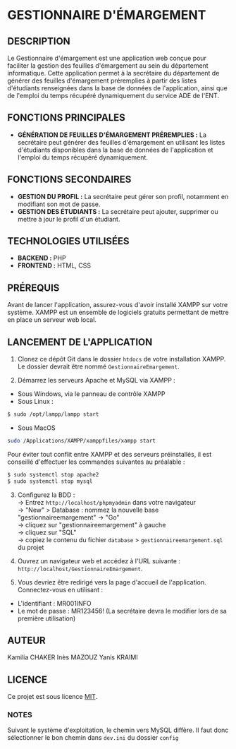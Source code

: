 # GESTIONNAIRE D'ÉMARGEMENT

## DESCRIPTION

Le Gestionnaire d'émargement est une application web conçue pour faciliter la gestion des feuilles d'émargement au sein du département informatique. Cette application permet à la secrétaire du département de générer des feuilles d'émargement préremplies à partir des listes d'étudiants renseignées dans la base de données de l'application, ainsi que de l'emploi du temps récupéré dynamiquement du service ADE de l'ENT.

## FONCTIONS PRINCIPALES

- **GÉNÉRATION DE FEUILLES D'ÉMARGEMENT PRÉREMPLIES :** La secrétaire peut générer des feuilles d'émargement en utilisant les listes d'étudiants disponibles dans la base de données de l'application et l'emploi du temps récupéré dynamiquement.

## FONCTIONS SECONDAIRES

- **GESTION DU PROFIL :** La secrétaire peut gérer son profil, notamment en modifiant son mot de passe.
- **GESTION DES ÉTUDIANTS :** La secrétaire peut ajouter, supprimer ou mettre à jour le profil d'un étudiant.

## TECHNOLOGIES UTILISÉES

- **BACKEND :** PHP
- **FRONTEND :** HTML, CSS

## PRÉREQUIS

Avant de lancer l'application, assurez-vous d'avoir installé XAMPP sur votre système. XAMPP est un ensemble de logiciels gratuits permettant de mettre en place un serveur web local.

## LANCEMENT DE L'APPLICATION

1. Clonez ce dépôt Git dans le dossier `htdocs` de votre installation XAMPP. Le dossier devrait être nommé `GestionnaireEmargement`.
   
2. Démarrez les serveurs Apache et MySQL via XAMPP : 
- Sous Windows, via le panneau de contrôle XAMPP
- Sous Linux : 
```bash
$ sudo /opt/lampp/lampp start
```
- Sous MacOS
```bash
sudo /Applications/XAMPP/xamppfiles/xampp start
```


Pour éviter tout conflit entre XAMPP et des serveurs préinstallés, il est conseillé d'effectuer les commandes suivantes au préalable :

```bash
$ sudo systemctl stop apache2
$ sudo systemctl stop mysql
```

3. Configurez la BDD : <br>
→ Entrez `http://localhost/phpmyadmin` dans votre navigateur<br>
→ "New" > Database : nommez la nouvelle base "gestionnaireemargement" → "Go"<br>
→ cliquez sur "gestionnaireemargement" à gauche<br>
→ cliquez sur "SQL" <br>
→ copiez le contenu du fichier `database` > `gestionnaireemargement.sql` du projet


3. Ouvrez un navigateur web et accédez à l'URL suivante : `http://localhost/GestionnaireEmargement`.

4. Vous devriez être redirigé vers la page d'accueil de l'application. Connectez-vous en utilisant :
- L'identifiant : MR001INFO
- Le mot de passe : MR123456! (La secrétaire devra le modifier lors de sa première utilisation)

## AUTEUR

Kamilia CHAKER
Inès MAZOUZ
Yanis KRAIMI

## LICENCE

Ce projet est sous licence [MIT](https://opensource.org/licenses/MIT).

### NOTES

Suivant le système d'exploitation, le chemin vers MySQL diffère. Il faut donc sélectionner le bon chemin dans `dev.ini` du dossier `config`
